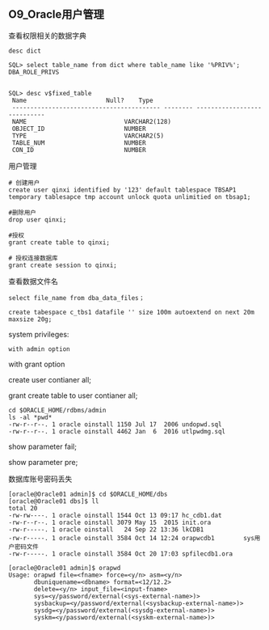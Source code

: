 ## O9_Oracle用户管理

查看权限相关的数据字典

```shell
desc dict

SQL> select table_name from dict where table_name like '%PRIV%';
DBA_ROLE_PRIVS


SQL> desc v$fixed_table
 Name					   Null?    Type
 ----------------------------------------- -------- ----------------------------
 NAME						    VARCHAR2(128)
 OBJECT_ID					    NUMBER
 TYPE						    VARCHAR2(5)
 TABLE_NUM					    NUMBER
 CON_ID 					    NUMBER

```

用户管理

```shell
# 创建用户
create user qinxi identified by '123' default tablespace TBSAP1 temporary tablesapce tmp account unlock quota unlimitied on tbsap1;

#删除用户
drop user qinxi;

#授权
grant create table to qinxi;

# 授权连接数据库
grant create session to qinxi;
```

查看数据文件名

```shell
select file_name from dba_data_files；

create tabespace c_tbs1 datafile '' size 100m autoextend on next 20m maxsize 20g;
```





system privileges:

```shell
with admin option
```

with grant option



create user contianer all;

grant create table to user contianer all;

```shell
cd $ORACLE_HOME/rdbms/admin
ls -al *pwd*
-rw-r--r--. 1 oracle oinstall 1150 Jul 17  2006 undopwd.sql
-rw-r--r--. 1 oracle oinstall 4462 Jan  6  2016 utlpwdmg.sql
```

show parameter fail;

show parameter pre;



数据库账号密码丢失

```shell
[oracle@Oracle01 admin]$ cd $ORACLE_HOME/dbs
[oracle@Oracle01 dbs]$ ll
total 20
-rw-rw----. 1 oracle oinstall 1544 Oct 13 09:17 hc_cdb1.dat
-rw-r--r--. 1 oracle oinstall 3079 May 15  2015 init.ora
-rw-r-----. 1 oracle oinstall   24 Sep 22 13:36 lkCDB1
-rw-r-----. 1 oracle oinstall 3584 Oct 14 12:24 orapwcdb1        sys用户密码文件
-rw-r-----. 1 oracle oinstall 3584 Oct 20 17:03 spfilecdb1.ora

[oracle@Oracle01 admin]$ orapwd
Usage: orapwd file=<fname> force=<y/n> asm=<y/n>
       dbuniquename=<dbname> format=<12/12.2>
       delete=<y/n> input_file=<input-fname>
       sys=<y/password/external(<sys-external-name>)>
       sysbackup=<y/password/external(<sysbackup-external-name>)>
       sysdg=<y/password/external(<sysdg-external-name>)>
       syskm=<y/password/external(<syskm-external-name>)>
```





